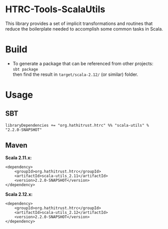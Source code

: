 # HTRC-Tools-ScalaUtils
This library provides a set of implicit transformations and routines that reduce the boilerplate 
needed to accomplish some common tasks in Scala.

# Build
* To generate a package that can be referenced from other projects:  
  `sbt package`  
  then find the result in `target/scala-2.12/` (or similar) folder.

# Usage

## SBT
`libraryDependencies += "org.hathitrust.htrc" %% "scala-utils" % "2.2.0-SNAPSHOT"`

## Maven

**Scala 2.11.x:**
```
<dependency>
    <groupId>org.hathitrust.htrc</groupId>
    <artifactId>scala-utils_2.11</artifactId>
    <version>2.2.0-SNAPSHOT</version>
</dependency>
```

**Scala 2.12.x:**
```
<dependency>
    <groupId>org.hathitrust.htrc</groupId>
    <artifactId>scala-utils_2.12</artifactId>
    <version>2.2.0-SNAPSHOT</version>
</dependency>
```

